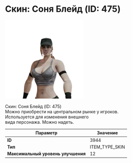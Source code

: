 # Скин: Соня Блейд (ID: 475)

![Item Image](../img/3944.webp?raw=true)

Скин: Соня Блейд (ID: 475)<br>Можно приобрести на центральном рынке у игроков.<br>Используется для изменения внешнего<br>вида персонажа. Можно надеть.


| Параметр | Значение |
|----------|----------|
| **ID** | 3944 |
| **Тип** | ITEM_TYPE_SKIN |
| **Максимальный уровень улучшения** | 12 |

